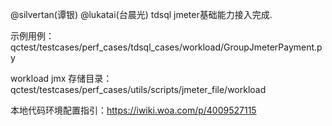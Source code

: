 @silvertan(谭银) @lukatai(台晨光) tdsql jmeter基础能力接入完成.

示例用例：qctest/testcases/perf_cases/tdsql_cases/workload/GroupJmeterPayment.py

workload jmx 存储目录：qctest/testcases/perf_cases/utils/scripts/jmeter_file/workload

本地代码环境配置指引：https://iwiki.woa.com/p/4009527115







